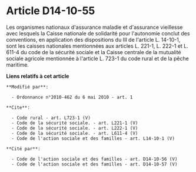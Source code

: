 # Article D14-10-55

Les organismes nationaux d'assurance maladie et d'assurance vieillesse avec lesquels la Caisse nationale de solidarité pour
l'autonomie conclut des conventions, en application des dispositions du III de l'article L. 14-10-1, sont les caisses
nationales mentionnées aux articles L. 221-1, L. 222-1 et L. 611-4 du code de la sécurité sociale et la Caisse centrale de la
mutualité sociale agricole mentionnée à l'article L. 723-1 du code rural et de la pêche maritime.

**Liens relatifs à cet article**

	**Modifié par**:

	  - Ordonnance n°2010-462 du 6 mai 2010 - art. 1

	**Cite**:

	  - Code rural - art. L723-1 (V)
	  - Code de la sécurité sociale. - art. L221-1 (V)
	  - Code de la sécurité sociale. - art. L222-1 (V)
	  - Code de la sécurité sociale. - art. L611-4 (V)
	  - Code de l'action sociale et des familles - art. L14-10-1 (V)

	**Cité par**:

	  - Code de l'action sociale et des familles - art. D14-10-56 (V)
	  - Code de l'action sociale et des familles - art. D14-10-57 (V)
